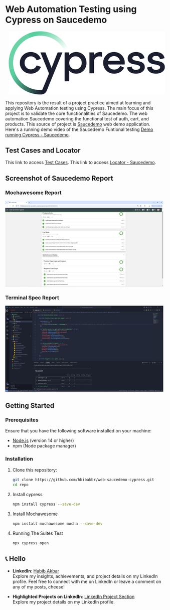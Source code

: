 # Web Automation Testing using Cypress on Saucedemo

<p align="center">
    <img src="cypress/screenshots/img/cypress-logo.svg" alt="cypress" width="500" style="margin-left: 10px;" >
</p>

This repository is the result of a project practice aimed at learning and applying Web Automation testing using Cypress. The main focus of this project is to validate the core functionalities of Saucedemo. The web automation Saucedemo covering the functional test of auth, cart, and products. This source of project is [Saucedemo](https://www.saucedemo.com/) web demo application. Here's a running demo video of the Saucedemo Funtional testing [Demo running Cypress - Saucedemo](https://youtu.be/9vBLXumI-gU).

## Test Cases and Locator
This link to access [Test Cases](https://docs.google.com/spreadsheets/d/1ApdKCiUPD21bazp0a2tqLUaMsYfxSCXr3-p0CZsMRyA/edit?gid=2144626917#gid=2144626917).
This link to access [Locator - Saucedemo](https://docs.google.com/spreadsheets/d/17RNuoDUOsxU3uT37RerlvGpum5UU9iX-NeSCH_XQBic/edit?gid=668265469#gid=668265469).

## Screenshot of Saucedemo Report
### Mochawesome Report
![Mochawesome Report](cypress/screenshots/img/mochawesome.jpg)

### Terminal Spec Report
![Terminal Report](cypress/screenshots/img/terminal.jpg)

## Getting Started

### Prerequisites

Ensure that you have the following software installed on your machine:

- [Node.js](https://nodejs.org/) (version 14 or higher)
- npm (Node package manager)

### Installation

1. Clone this repository:
   ```bash
   git clone https://github.com/hbibakbr/web-saucedemo-cypress.git
   cd repo
   ```
2. Install cypress
    ```bash
    npm install cypress --save-dev
    ```
5. Install Mochawesome
    ```bash
    npm install mochawesome mocha --save-dev
    ```
6. Running The Suites Test
    ```bash
    npx cypress open
    ```

## 📞 Hello

- **LinkedIn**: [Habib Akbar](https://www.linkedin.com/in/hbibakbr/)  
  Explore my insights, achievements, and project details on my LinkedIn profile. Feel free to connect with me on LinkedIn or leave a comment on any of my posts, cheese!

- **Highlighted Projects on LinkedIn**: [LinkedIn Project Section](https://www.linkedin.com/in/hbibakbr/details/projects/)  
  Explore my project details on my LinkedIn profile.
